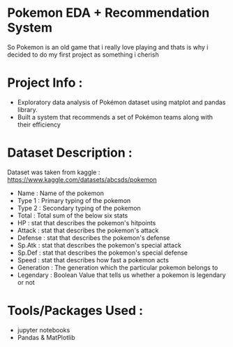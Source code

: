 # Pokemon EDA + Recommendation System 
So Pokemon is an old game that i really love playing
and thats is why i decided to do my first project as something i cherish

# Project Info : 
- Exploratory data analysis of Pokémon dataset using matplot and pandas library. 
- Built a system that recommends a set of Pokémon teams along with their efficiency

# Dataset Description :
Dataset was taken from kaggle : https://www.kaggle.com/datasets/abcsds/pokemon

- Name : Name of the pokemon
- Type 1 : Primary typing of the pokemon 
- Type 2 : Secondary typing of the pokemon
- Total : Total sum of the below six stats
- HP : stat that describes the pokemon's hitpoints
- Attack : stat that describes the pokemon's attack
- Defense : stat that describes the pokemon's defense
- Sp.Atk : stat that describes the pokemon's special attack
- Sp.Def : stat that describes the pokemon's special defense 
- Speed : stat that describes how fast a pokemon acts
- Generation : The generation which the particular pokemon belongs to
- Legendary : Boolean Value that tells us whether a pokemon is legendary or not

# Tools/Packages Used :
- jupyter notebooks
- Pandas & MatPlotlib
